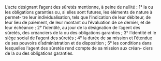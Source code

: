 L’acte désignant l’agent des sûretés mentionne, à peine de nullité :
1° la ou les obligations garanties ou, si elles sont futures, les éléments de nature à permet-
tre leur individualisation, tels que l’indication de leur débiteur, de leur lieu de paiement,
de leur montant ou l’évaluation de ce dernier, et de leur échéance ;
2° l’identité, au jour de la désignation de l’agent des sûretés, des créanciers de la ou des
obligations garanties ;
3° l’identité et le siège social de l’agent des sûretés ;
4° la durée de sa mission et l’étendue de ses pouvoirs d’administration et de disposition ;
5° les conditions dans lesquelles l’agent des sûretés rend compte de sa mission aux créan-
ciers de la ou des obligations garanties.